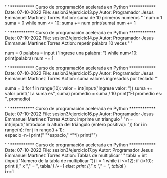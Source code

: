 '''
*********** Curso de programación acelerada en Python ************
Date: 07-10-2022
File: sesion3/ejercicio13.py
Autor: Programador Jesus Emmanuel Martinez Torres
Action: suma de 10 primeros numeros
'''
num = 1
suma = 0
while num <= 10:
  suma += num
  print(suma)
  num += 1
  
  
  '''
*********** Curso de programación acelerada en Python ************
Date: 07-10-2022
File: sesion3/ejercicio14.py
Autor: Programador Jesus Emmanuel Martinez Torres
Action: repetir palabra 10 veces
'''

num = 0 
palabra = input ("Ingrese una palabra: ")
while num<10:
  print(palabra)
  num += 1
  
  
  '''
*********** Curso de programación acelerada en Python ************
Date: 07-10-2022
File: sesion3/ejercicio15.py
Autor: Programador Jesus Emmanuel Martinez Torres
Action: suma valores ingresados por teclado
'''

suma = 0
for f in range(10):
  valor = int(input("Ingrese valor: "))
  suma += valor
print("La suma es", suma)
promedio = suma / 10
print("El promedio es: ", promedio)


'''
*********** Curso de programación acelerada en Python ************
Date: 07-10-2022
File: sesion3/ejercicio16.py
Autor: Programador Jesus Emmanuel Martinez Torres
Action: imprime un triangulo
'''
n = int(input("Introduce la altura del triángulo (entero positivo): "))
for i in range(n): 
  for j in range(i + 1):  
    espacio=n-i
  print(" "*espacio," *"*i)
  print("")
  
  
  '''
*********** Curso de programación acelerada en Python ************
Date: 07-10-2022
File: sesion3/ejercicio17.py
Autor: Programador Jesus Emmanuel Martinez Torres
Action: Tablas de multiplicar
'''
tabla = int (input("Numero de la tabla de multiplicar "))
i = 1
while (i <=12):
  if (i<10):
    print (i,"  x "," = ", tabla*i )
    i+=1
  else:
    print (i," x "," = ", tabla*i )  
    i+=1

